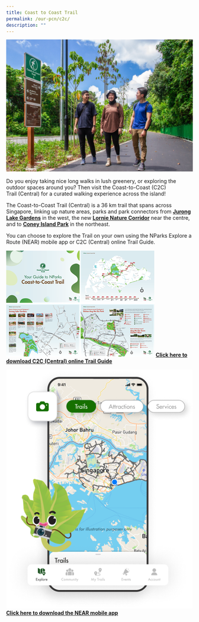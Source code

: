 ```yaml
---
title: Coast to Coast Trail
permalink: /our-pcn/c2c/
description: ""
---
```

![Alt text for image on Isomer site](/images/C2C%20Hero.jpg)

Do you enjoy taking nice long walks in lush greenery, or exploring the outdoor spaces around you? Then visit the Coast-to-Coast (C2C) Trail (Central) for a curated walking experience across the island!

The Coast-to-Coast Trail (Central) is a 36 km trail that spans across Singapore, linking up nature areas, parks and park connectors from **[Jurong Lake Gardens](https://www.nparks.gov.sg/juronglakegardens)** in the west, the new **[Lornie Nature Corridor](https://www.nparks.gov.sg/gardens-parks-and-nature/park-connector-network/lornie-pc)** near the centre, and to [**Coney Island Park**](https://www.nparks.gov.sg/gardens-parks-and-nature/parks-and-nature-reserves/coney-island-park) in the northeast. 

You can choose to explore the Trail on your own using the NParks Explore a Route (NEAR) mobile app or C2C (Central) online Trail Guide.


![C2C Trail Guide](/images/C2C%20Trail%20Guide%20-%20Cover%20Artwork.png)
**[Click here to download C2C (Central) online Trail Guide](https://www.nparks.gov.sg/-/media/peb/coast-to-coast/trail-guide/c2c-trail-guide.ashx?la=en&hash=FD5CB670095083F52B6C5D04853CC0F98C95AE68)**


![NEAR App](/images/Cover%20Image.png)
**[Click here to download the NEAR mobile app](https://near.nparks.gov.sg/)**

